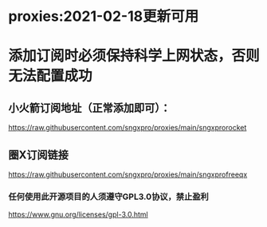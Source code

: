 # proxies:2021-02-18更新可用<br>

# 添加订阅时必须保持科学上网状态，否则无法配置成功

## 小火箭订阅地址（正常添加即可）：<br>

https://raw.githubusercontent.com/sngxpro/proxies/main/sngxprorocket

## 圈X订阅链接<br>
https://raw.githubusercontent.com/sngxpro/proxies/main/sngxprofreeqx

### 任何使用此开源项目的人须遵守GPL3.0协议，禁止盈利 
https://www.gnu.org/licenses/gpl-3.0.html <br>
